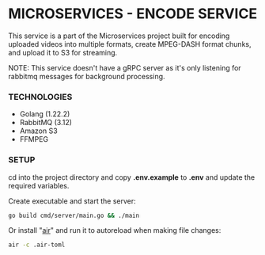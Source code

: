 # MICROSERVICES - ENCODE SERVICE

This service is a part of the Microservices project built for encoding uploaded videos into multiple formats, create MPEG-DASH format chunks, and upload it to S3 for streaming.

NOTE: This service doesn't have a gRPC server as it's only listening for rabbitmq messages for background processing.

### TECHNOLOGIES

- Golang (1.22.2)
- RabbitMQ (3.12)
- Amazon S3
- FFMPEG

### SETUP

cd into the project directory and copy **.env.example** to **.env** and update the required variables.

Create executable and start the server:

```bash
go build cmd/server/main.go && ./main
```

Or install "[air](https://github.com/cosmtrek/air)" and run it to autoreload when making file changes:

```bash
air -c .air-toml
```
